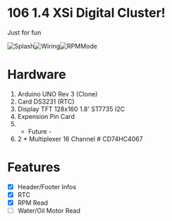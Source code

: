 # 106 1.4 XSi Digital Cluster!
Just for fun

![Splash](https://lh3.googleusercontent.com/BYwO60Fet78P7YgH_-Kj9fT7dgbQY_23B_0UbMHTz3Km3hxUwSri-KWPQe4FDcsBrZwOMA5j_rMU=s320 "Splash")![Wiring](https://lh3.googleusercontent.com/d6kfN8iZBiFfTH9qruSb6MDNPBUzwqIVdovVhRZcbUoEYxpqy5uPC3Fmsqpb6TpBIe24-vzCXMau=s320 "Wiring")![RPMMode](https://lh3.googleusercontent.com/A1VpBrX7QKA1KV73msoPhaW2LABqrAbcYEAs5MGp9K6oKbWGelcwnwJnOpAhaX3V_85O-yROxkHy=s320 "RPMMode")


# Hardware

 1. Arduino UNO Rev 3 (Clone)
 2. Card DS3231 (RTC)
 3. Display TFT  128x160 1.8' ST7735 I2C
 4. Expension Pin Card
 5.  - Future -
 6. 2 * Multiplexer 16 Channel # CD74HC4067
 
# Features

 - [x]  Header/Footer Infos
 - [x]  RTC
 - [x]  RPM Read
 - [ ] Water/Oil Motor Read
